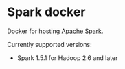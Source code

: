 # Spark docker

Docker for hosting [Apache Spark](http://spark.apache.org/).

Currently supported versions:
- Spark 1.5.1 for Hadoop 2.6 and later